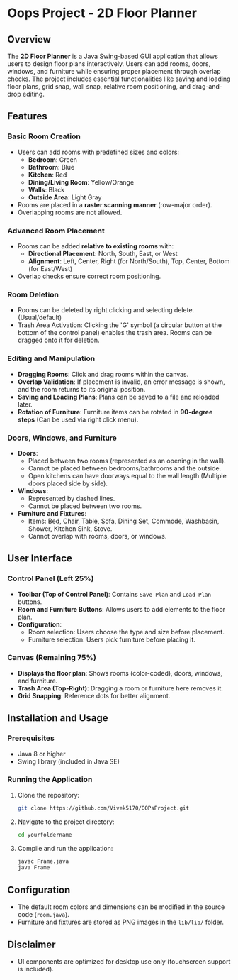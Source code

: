# Oops Project - 2D Floor Planner

## Overview
The **2D Floor Planner** is a Java Swing-based GUI application that allows users to design floor plans interactively. Users can add rooms, doors, windows, and furniture while ensuring proper placement through overlap checks. The project includes essential functionalities like saving and loading floor plans, grid snap, wall snap, relative room positioning, and drag-and-drop editing.

## Features
### Basic Room Creation
- Users can add rooms with predefined sizes and colors:
  - **Bedroom**: Green
  - **Bathroom**: Blue
  - **Kitchen**: Red
  - **Dining/Living Room**: Yellow/Orange
  - **Walls**: Black
  - **Outside Area**: Light Gray
- Rooms are placed in a **raster scanning manner** (row-major order).
- Overlapping rooms are not allowed.

### Advanced Room Placement
- Rooms can be added **relative to existing rooms** with:
  - **Directional Placement**: North, South, East, or West
  - **Alignment**: Left, Center, Right (for North/South), Top, Center, Bottom (for East/West)
- Overlap checks ensure correct room positioning.

### Room Deletion
- Rooms can be deleted by right clicking and selecting delete. (Usual/default)
- Trash Area Activation: Clicking the 'G' symbol (a circular button at the bottom of the control panel) enables the trash area. Rooms can be dragged onto it for deletion.

### Editing and Manipulation
- **Dragging Rooms**: Click and drag rooms within the canvas.
- **Overlap Validation**: If placement is invalid, an error message is shown, and the room returns to its original position.
- **Saving and Loading Plans**: Plans can be saved to a file and reloaded later.
- **Rotation of Furniture**: Furniture items can be rotated in **90-degree steps** (Can be used via right click menu).

### Doors, Windows, and Furniture
- **Doors**:
  - Placed between two rooms (represented as an opening in the wall).
  - Cannot be placed between bedrooms/bathrooms and the outside.
  - Open kitchens can have doorways equal to the wall length (Multiple doors placed side by side).
- **Windows**:
  - Represented by dashed lines.
  - Cannot be placed between two rooms.
- **Furniture and Fixtures**:
  - Items: Bed, Chair, Table, Sofa, Dining Set, Commode, Washbasin, Shower, Kitchen Sink, Stove.
  - Cannot overlap with rooms, doors, or windows.
  
## User Interface
### Control Panel (Left 25%)
- **Toolbar (Top of Control Panel)**: Contains `Save Plan` and `Load Plan` buttons.
- **Room and Furniture Buttons**: Allows users to add elements to the floor plan.
- **Configuration**:
  - Room selection: Users choose the type and size before placement.
  - Furniture selection: Users pick furniture before placing it.

### Canvas (Remaining 75%)
- **Displays the floor plan**: Shows rooms (color-coded), doors, windows, and furniture.
- **Trash Area (Top-Right)**: Dragging a room or furniture here removes it.
- **Grid Snapping**: Reference dots for better alignment.

## Installation and Usage
### Prerequisites
- Java 8 or higher
- Swing library (included in Java SE)

### Running the Application
1. Clone the repository:
   ```sh
   git clone https://github.com/Vivek5170/OOPsProject.git
   ```
2. Navigate to the project directory:
   ```sh
   cd yourfoldername
   ```
3. Compile and run the application:
   ```sh
   javac Frame.java
   java Frame
   ```

## Configuration
- The default room colors and dimensions can be modified in the source code (`room.java`).
- Furniture and fixtures are stored as PNG images in the `lib/lib/` folder.

## Disclaimer
- UI components are optimized for desktop use only (touchscreen support is included).

